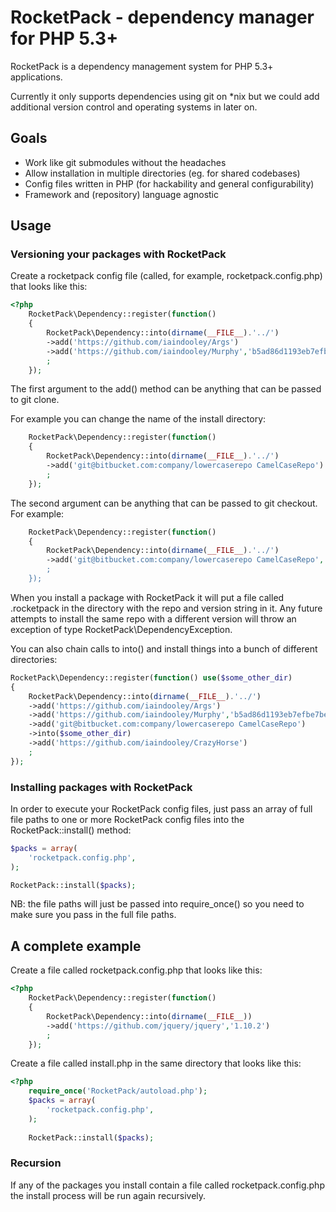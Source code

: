 # RocketPack - dependency manager for PHP 5.3+

RocketPack is a dependency management system for PHP 5.3+ applications.

Currently it only supports dependencies using git on *nix but we could add
additional version control and operating systems in later on.

## Goals

 * Work like git submodules without the headaches
 * Allow installation in multiple directories (eg. for shared codebases)
 * Config files written in PHP (for hackability and general configurability)
 * Framework and (repository) language agnostic

## Usage

### Versioning your packages with RocketPack

Create a rocketpack config file (called, for example, rocketpack.config.php) that looks like this:

```php
<?php
    RocketPack\Dependency::register(function()
    {
        RocketPack\Dependency::into(dirname(__FILE__).'../')
        ->add('https://github.com/iaindooley/Args')
        ->add('https://github.com/iaindooley/Murphy','b5ad86d1193eb7efbe7be3ba26ff5b4e5a0476d4')
        ;
    });
```

The first argument to the add() method can be anything that can be passed to git clone.

For example you can change the name of the install directory:

```php
    RocketPack\Dependency::register(function()
    {
        RocketPack\Dependency::into(dirname(__FILE__).'../')
        ->add('git@bitbucket.com:company/lowercaserepo CamelCaseRepo')
        ;
    });
```

The second argument can be anything that can be passed to git checkout. For example:

```php
    RocketPack\Dependency::register(function()
    {
        RocketPack\Dependency::into(dirname(__FILE__).'../')
        ->add('git@bitbucket.com:company/lowercaserepo CamelCaseRepo','-b some-branch origin/some-branch)
        ;
    });
```

When you install a package with RocketPack it will put a file called .rocketpack in the directory
with the repo and version string in it. Any future attempts to install the same repo with a 
different version will throw an exception of type RocketPack\DependencyException.

You can also chain calls to into() and install things into a bunch of different directories:


```php
RocketPack\Dependency::register(function() use($some_other_dir)
{
    RocketPack\Dependency::into(dirname(__FILE__).'../')
    ->add('https://github.com/iaindooley/Args')
    ->add('https://github.com/iaindooley/Murphy','b5ad86d1193eb7efbe7be3ba26ff5b4e5a0476d4')
    ->add('git@bitbucket.com:company/lowercaserepo CamelCaseRepo')
    ->into($some_other_dir)
    ->add('https://github.com/iaindooley/CrazyHorse')
    ;
});
```

### Installing packages with RocketPack

In order to execute your RocketPack config files, just pass an array of full file paths
to one or more RocketPack config files into the RocketPack::install() method:

```php
$packs = array(
    'rocketpack.config.php',
);

RocketPack::install($packs);
```

NB: the file paths will just be passed into require_once() so you need to make sure
you pass in the full file paths.

## A complete example

Create a file called rocketpack.config.php that looks like this:

```php
<?php
    RocketPack\Dependency::register(function()
    {
        RocketPack\Dependency::into(dirname(__FILE__))
        ->add('https://github.com/jquery/jquery','1.10.2')
        ;
    });
```
Create a file called install.php in the same directory that looks like this:

```php
<?php
    require_once('RocketPack/autoload.php');
    $packs = array(
        'rocketpack.config.php',
    );
    
    RocketPack::install($packs);
```

### Recursion

If any of the packages you install contain a file called rocketpack.config.php the install
process will be run again recursively.
